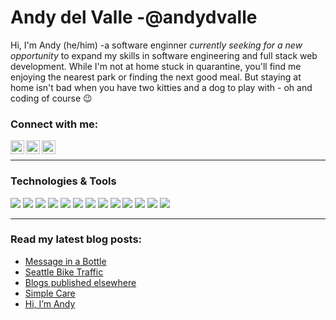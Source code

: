 # Andy del Valle -@andydvalle

Hi, I'm Andy (he/him) -a software enginner _currently seeking for a new opportunity_ to expand my skills in software engineering and full stack web development. While I'm not at home stuck in quarantine, you'll find me enjoying the nearest park or finding the next good meal. But staying at home isn't bad when you have two kitties and a dog to play with - oh and coding of course 😉

### Connect with me:

[<img align="left" alt="codeSTACKr | Twitter" width="22px" src="https://cdn.jsdelivr.net/npm/simple-icons@v3/icons/twitter.svg" />][twitter]
[<img align="left" alt="codeSTACKr | LinkedIn" width="22px" src="https://cdn.jsdelivr.net/npm/simple-icons@v3/icons/linkedin.svg" />][linkedin]
[<img align="left" alt="codeSTACKr | Medium" width="22px" src="https://cdn.jsdelivr.net/npm/simple-icons@v3/icons/medium.svg" />][medium]

<br />

---

### Technologies & Tools

![](https://img.shields.io/badge/JavaScript-informational?style=flat&logo=javascript&logoColor=white&color=005b4f)
![](https://img.shields.io/badge/Node.js-informational?style=flat&logo=node.js&logoColor=white&color=005b4f)
![](https://img.shields.io/badge/React-informational?style=flat&logo=react&logoColor=white&color=005b4f)
![](https://img.shields.io/badge/Ruby-informational?style=flat&logo=ruby&logoColor=white&color=005b4f)
![](https://img.shields.io/badge/Rails-informational?style=flat&logo=ruby-on-rails&logoColor=white&color=005b4f)
![](https://img.shields.io/badge/PostgreSQL-informational?style=flat&logo=postgresql&logoColor=white&color=005b4f)
![](https://img.shields.io/badge/HTML-informational?style=flat&logo=html5&logoColor=white&color=005b4f)
![](https://img.shields.io/badge/CSS-informational?style=flat&logo=css3&logoColor=white&color=005b4f)
![](https://img.shields.io/badge/Bootstrap-informational?style=flat&logo=bootstrap&logoColor=white&color=005b4f)
![](https://img.shields.io/badge/Markdown-informational?style=flat&logo=markdown&logoColor=white&color=005b4f)
![](https://img.shields.io/badge/Github-informational?style=flat&logo=github&logoColor=white&color=005b4f)
![](https://img.shields.io/badge/Canva-informational?style=flat&logo=canva&logoColor=white&color=005b4f)
![](https://img.shields.io/badge/VSCode-informational?style=flat&logo=visual-studio-code&logoColor=white&color=005b4f)

---

### Read my latest blog posts:

<!-- BLOG-POST-LIST:START -->

- [Message in a Bottle](https://medium.com/andy-del-valle-software-engineering-portfolio/message-in-a-bottle-890a7f8757ff?source=rss-c38f99f59e52------2)
- [Seattle Bike Traffic](https://medium.com/andy-del-valle-software-engineering-portfolio/seattle-bike-traffic-40e5ce7c6934?source=rss-c38f99f59e52------2)
- [Blogs published elsewhere](https://medium.com/andy-del-valle-software-engineering-portfolio/blogs-published-elsewhere-27845c948b4b?source=rss-c38f99f59e52------2)
- [Simple Care](https://medium.com/andy-del-valle-software-engineering-portfolio/simple-care-4ecb0d840c08?source=rss-c38f99f59e52------2)
- [Hi, I’m Andy](https://medium.com/andy-del-valle-software-engineering-portfolio/hi-im-andy-425b5e6bedfb?source=rss-c38f99f59e52------2)
<!-- BLOG-POST-LIST:END -->

[twitter]: https://twitter.com/andyofthevalley
[linkedin]: https://www.linkedin.com/in/andydelvalle/
[medium]: https://medium.com/@acdelvalle89
